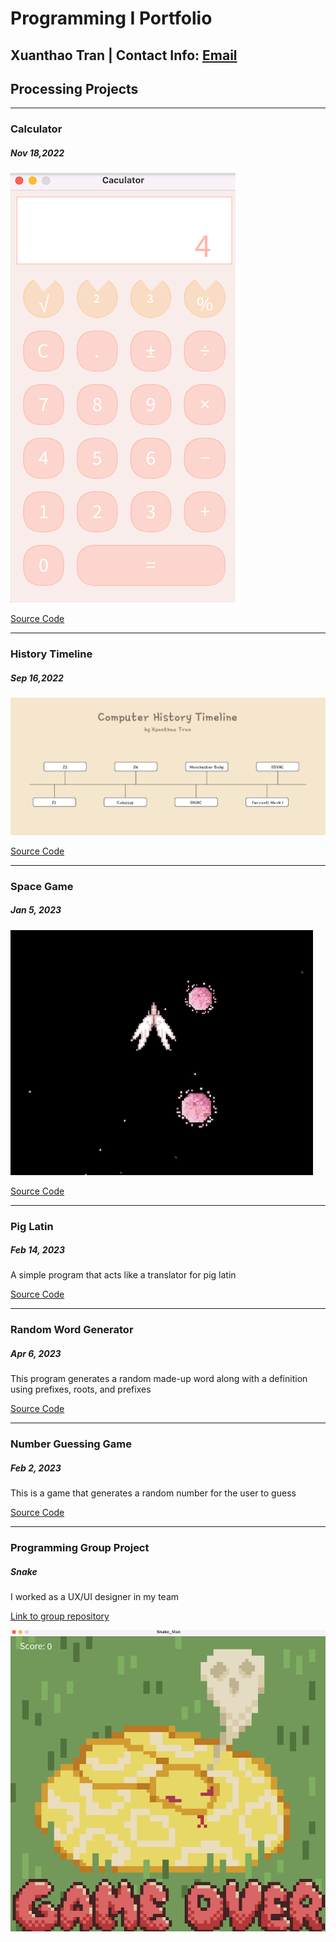 # Programming I Portfolio
## Xuanthao Tran | Contact Info: [Email](mailto:xuxuanthao@gmail.com?subject=[GitHub]%20Source%20Han%20Sans)

## Processing Projects

***
 
### Calculator
##### Nov 18,2022
![running calculator](https://github.com/XuanthaoT/ProgrammingPortfolio/blob/main/images/calc.png?raw=true)

[Source Code](https://github.com/XuanthaoT/ProgrammingPortfolio/tree/main/src/calculator)

***

### History Timeline
##### Sep 16,2022
![running timeline](https://github.com/XuanthaoT/ProgrammingPortfolio/blob/main/images/timeline.png?raw=true)

[Source Code](https://github.com/XuanthaoT/ProgrammingPortfolio/tree/main/src/history_timeline)

***

### Space Game 
##### Jan 5, 2023
![running space](https://github.com/XuanthaoT/ProgrammingPortfolio/blob/main/images/spacegame.png?raw=true)

[Source Code](https://github.com/XuanthaoT/ProgrammingPortfolio/tree/main/src/spacegame)

***

### Pig Latin
##### Feb 14, 2023
A simple program that acts like a translator for pig latin

[Source Code](https://github.com/XuanthaoT/ProgrammingPortfolio/tree/main/src/piglatin)

***

### Random Word Generator 
##### Apr 6, 2023
This program generates a random made-up word along with a definition using prefixes, roots, and prefixes 

[Source Code](https://github.com/XuanthaoT/ProgrammingPortfolio/blob/main/src/WordApp/WordApp.txt)

***

### Number Guessing Game
##### Feb 2, 2023
This is a game that generates a random number for the user to guess

[Source Code](https://github.com/XuanthaoT/ProgrammingPortfolio/blob/main/src/NumberGuessing/NumberGuessing.txt)

***

### Programming Group Project 
##### Snake
I worked as a UX/UI designer in my team

[Link to group repository](https://github.com/LemScoot/Group-Project-for-Programming-2023/tree/main)

![running snake](https://github.com/XuanthaoT/ProgrammingPortfolio/blob/main/images/snake.png)
